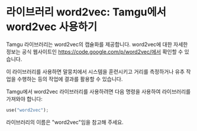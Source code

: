 # 라이브러리 word2vec: Tamgu에서 word2vec 사용하기

Tamgu 라이브러리는 word2vec의 캡슐화를 제공합니다. word2vec에 대한 자세한 정보는 공식 웹사이트인 https://code.google.com/p/word2vec/에서 확인할 수 있습니다.

이 라이브러리를 사용하면 말뭉치에서 시스템을 훈련시키고 거리를 측정하거나 유추 작업을 수행하는 등의 작업에 결과를 활용할 수 있습니다.

Tamgu에서 word2vec 라이브러리를 사용하려면 다음 명령을 사용하여 라이브러리를 가져와야 합니다:

```python
use("word2vec");
```

라이브러리의 이름은 "word2vec"임을 참고해 주세요.